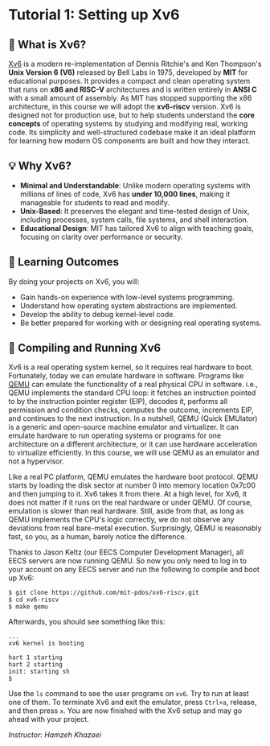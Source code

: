 # Tutorial 1: Setting up Xv6

## 🧠 What is Xv6?
[Xv6](https://pdos.csail.mit.edu/6.828/2019/xv6.html) is a modern re-implementation of Dennis Ritchie's and Ken Thompson's **Unix Version 6 (V6)** released by Bell Labs in 1975, developed by **MIT** for educational purposes. It provides a compact and clean operating system that runs on **x86 and RISC-V** architectures and is written entirely in **ANSI C** with a small amount of assembly. As MIT has stopped supporting the x86 architecture, in this course we will adopt the **xv6-riscv** version.
Xv6 is designed not for production use, but to help students understand the **core concepts** of operating systems by studying and modifying real, working code. Its simplicity and well-structured codebase make it an ideal platform for learning how modern OS components are built and how they interact.


## 💡 Why Xv6?
- **Minimal and Understandable**: Unlike modern operating systems with millions of lines of code, Xv6 has **under 10,000 lines**, making it manageable for students to read and modify.
- **Unix-Based**: It preserves the elegant and time-tested design of Unix, including processes, system calls, file systems, and shell interaction.
- **Educational Design**: MIT has tailored Xv6 to align with teaching goals, focusing on clarity over performance or security.

## 📘 Learning Outcomes
By doing your projects on Xv6, you will:
- Gain hands-on experience with low-level systems programming.
- Understand how operating system abstractions are implemented.
- Develop the ability to debug kernel-level code.
- Be better prepared for working with or designing real operating systems.

## 🚀 Compiling and Running Xv6
Xv6 is a real operating system kernel, so it requires real hardware to boot. Fortunately, today we can emulate hardware in software. Programs like [QEMU](https://www.qemu.org/) can emulate the functionality of a real physical CPU in software. i.e., QEMU implements the standard CPU loop: it fetches an instruction pointed to by the instruction pointer register (EIP), decodes it, performs all permission and condition checks, computes the outcome, increments EIP, and continues to the next instruction. In a nutshell, QEMU (Quick EMUlator) is a generic and open-source machine emulator and virtualizer. It can emulate hardware to run operating systems or programs for one architecture on a different architecture, or it can use hardware acceleration to virtualize efficiently. In this course, we will use QEMU as an emulator and not a hypervisor. 

Like a real PC platform, QEMU emulates the hardware boot protocol. QEMU starts by loading the disk sector at number 0 into memory location 0x7c00 and then jumping to it. Xv6 takes it from there. At a high level, for Xv6, it does not matter if it runs on the real hardware or under QEMU. Of course, emulation is slower than real hardware. Still, aside from that, as long as QEMU implements the CPU's logic correctly, we do not observe any deviations from real bare-metal execution. Surprisingly, QEMU is reasonably fast, so you, as a human, barely notice the difference.

Thanks to Jason Keltz (our EECS Computer Development Manager), all EECS servers are now running QEMU. So now you only need to log in to your account on any EECS server and run the following to compile and boot up Xv6:
```
$ git clone https://github.com/mit-pdos/xv6-riscv.git
$ cd xv6-riscv
$ make qemu
```
Afterwards, you should see something like this:
```
...
xv6 kernel is booting

hart 1 starting
hart 2 starting
init: starting sh
$
```
Use the `ls` command to see the user programs on `xv6`. Try to run at least one of them. 
To terminate Xv6 and exit the emulator, press `Ctrl+a`, release, and then press `x`.
You are now finished with the Xv6 setup and may go ahead with your project.

*Instructor: Hamzeh Khazaei*
